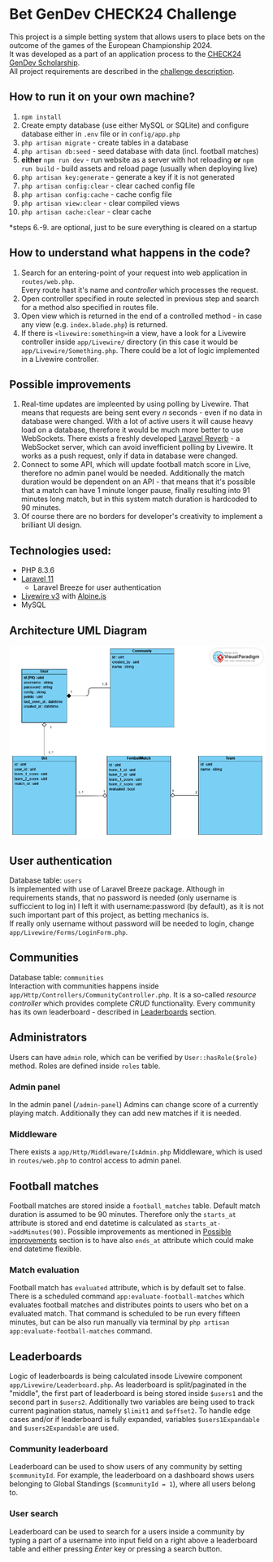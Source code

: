 
# Bet GenDev CHECK24 Challenge
This project is a simple betting system that allows users to place bets on the outcome of the games of the European Championship 2024.    
It was developed as a part of an application process to the [CHECK24 GenDev Scholarship](https://www.talents.check24.de/gendev).    
All project requirements are described in the [challenge description](https://github.com/check24-scholarships/check24-betting-challenge).

## How to run it on your own machine?

1. `npm install`
2. Create empty database (use either MySQL or SQLite) and configure database either in `.env` file or in `config/app.php`
3. `php artisan migrate` - create tables in a database
4. `php artisan db:seed` - seed database with data (incl. football matches)
5. **either** `npm run dev` - run website as a server with hot reloading
   **or** `npm run build` - build assets and reload page (usually when deploying live)
6. `php artisan key:generate` - generate a key if it is not generated
7. `php artisan config:clear` - clear cached config file
8. `php artisan config:cache` - cache config file
9. `php artisan view:clear` - clear compiled views
10. `php artisan cache:clear` - clear cache

\*steps 6.-9. are optional, just to be sure everything is cleared on a startup

## How to understand what happens in the code?
1. Search for an entering-point of your request into web application in `routes/web.php`.  
   Every route hast it's name and *controller* which processes the request.
2. Open controller specified in route selected in previous step and search for a method also specified in routes file.
3. Open view which is returned in the end of a controlled method - in case any view (e.g. `index.blade.php`) is returned.
4. If there is `<livewire:something>`in a view, have a look for a Livewire controller inside `app/Livewire/` directory (in this case it would be `app/Livewire/Something.php`. There could be a lot of logic implemented in a Livewire controller.

## Possible improvements
1. Real-time updates are impleented by using polling by Livewire. That means that requests are being sent every $n$ seconds - even if no data in database were changed. With a lot of active users it will cause heavy load on a database, therefore it would be much more better to use WebSockets. There exists a freshly developed [Laravel Reverb](https://reverb.laravel.com/) - a WebSocket server, which can avoid invefficient polling by Livewire. It works as a push request, only if data in database were changed.
2. Connect to some API, which will update football match score in Live, therefore no admin panel would be needed. Additionally the match duration would be dependent on an API - that means that it's possible that a match can have 1 minute longer pause, finally resulting into 91 minutes long match, but in this system match duration is hardcoded to 90 minutes.
3. Of course there are no borders for developer's creativity to implement a brilliant UI design.

## Technologies used:
- PHP  8.3.6
- [Laravel 11](https://laravel.com/)
    - Laravel Breeze for user authentication
- [Livewire v3](https://livewire.laravel.com/) with [Alpine.js](https://alpinejs.dev/)
- MySQL

## Architecture UML Diagram
![UML Class diagram](./OTHER/Bet_uml_class_diagram.png "Title")

## User authentication
Database table: `users`  
Is implemented with use of Laravel Breeze package. Although in requirements stands, that no password is needed (only username is sufficcient to log in) I left it with username:password (by default), as it is not such important part of this project, as betting mechanics is.  
If really only username without password will be needed to login, change `app/Livewire/Forms/LoginForm.php`.

## Communities
Database table: `communities`  
Interaction with communities happens inside `app/Http/Controllers/CommunityController.php`. It is a so-called *resource controller* which provides complete *CRUD* functionality.
Every community has its own leaderboard - described in [Leaderboards](#leaderboards) section.

## Administrators
Users can have `admin` role, which can be verified by `User::hasRole($role)` method.
Roles are defined inside `roles` table.
### Admin panel
In the admin panel (`/admin-panel`) Admins can change score of a currently playing match. Additionally they can add new matches if it is needed.
### Middleware
There exists a `app/Http/Middleware/IsAdmin.php` Middleware, which is used in `routes/web.php` to control access to admin panel.

## Football matches
Football matches are stored inside a `football_matches` table.
Default match duration is assumed to be 90 minutes. Therefore only the `starts_at` attribute is stored and end datetime is calculated as `starts_at->addMinutes(90)`. Possible improvements as mentioned in [Possible improvements](#possible-improvements) section is to have also `ends_at` attribute which could make end datetime flexible.

### Match evaluation
Football match has `evaluated` attribute, which is by default set to false. There is a scheduled command `app:evaluate-football-matches` which evaluates football matches and distributes points to users who bet on a evaluated match.
That command is scheduled to be run every fifteen minutes, but can be also run manually via terminal by `php artisan app:evaluate-football-matches` command.

## Leaderboards
Logic of leaderboards is being calculated insode Livewire component `app/Livewire/Leaderboard.php`. As leaderboard is split/paginated in the "middle", the first part of leaderboard is being stored inside `$users1` and the second part in `$users2`. Additionally two variables are being used to track current pagination status, namely `$limit1` and `$offset2`.
To handle edge cases and/or if leaderboard is fully expanded, variables `$users1Expandable` and `$users2Expandable` are used.

### Community leaderboard
Leaderboard can be used to show users of any community by setting `$communityId`. For example, the leaderboard on a dashboard shows users belonging to Global Standings (`$communityId = 1`), where all users belong to.

### User search
Leaderboard can be used to search for a users inside a community by typing a part of a username into input field on a right above a leaderboard table and either pressing *Enter* key or pressing a search button.
